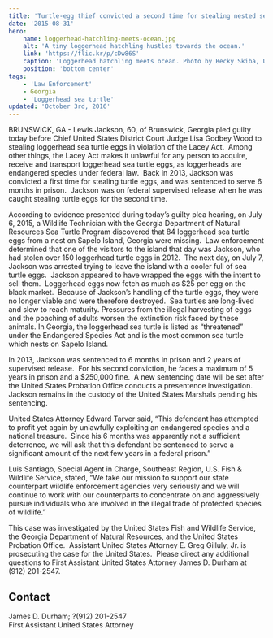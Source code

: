 ```yaml
---
title: 'Turtle-egg thief convicted a second time for stealing nested sea turtle eggs from coastal Georgia island'
date: '2015-08-31'
hero:
    name: loggerhead-hatchling-meets-ocean.jpg
    alt: 'A tiny loggerhead hatchling hustles towards the ocean.'
    link: 'https://flic.kr/p/cDw86S'
    caption: 'Loggerhead hatchling meets ocean. Photo by Becky Skiba, USFWS.'
    position: 'bottom center'
tags:
    - 'Law Enforcement'
    - Georgia
    - 'Loggerhead sea turtle'
updated: 'October 3rd, 2016'
---
```


BRUNSWICK, GA - Lewis Jackson, 60, of Brunswick, Georgia pled guilty today before Chief United States District Court Judge Lisa Godbey Wood to stealing loggerhead sea turtle eggs in violation of the Lacey Act.  Among other things, the Lacey Act makes it unlawful for any person to acquire, receive and transport loggerhead sea turtle eggs, as loggerheads are endangered species under federal law.  Back in 2013, Jackson was convicted a first time for stealing turtle eggs, and was sentenced to serve 6 months in prison.  Jackson was on federal supervised release when he was caught stealing turtle eggs for the second time.  

According to evidence presented during today’s guilty plea hearing, on July 6, 2015, a Wildlife Technician with the Georgia Department of Natural Resources Sea Turtle Program discovered that 84 loggerhead sea turtle eggs from a nest on Sapelo Island, Georgia were missing.  Law enforcement determined that one of the visitors to the island that day was Jackson, who had stolen over 150 loggerhead turtle eggs in 2012.  The next day, on July 7, Jackson was arrested trying to leave the island with a cooler full of sea turtle eggs.  Jackson appeared to have wrapped the eggs with the intent to sell them.  Loggerhead eggs now fetch as much as $25 per egg on the black market.  Because of Jackson’s handling of the turtle eggs, they were no longer viable and were therefore destroyed.  Sea turtles are long-lived and slow to reach maturity. Pressures from the illegal harvesting of eggs and the poaching of adults worsen the extinction risk faced by these animals. In Georgia, the loggerhead sea turtle is listed as “threatened” under the Endangered Species Act and is the most common sea turtle which nests on Sapelo Island.  

In 2013, Jackson was sentenced to 6 months in prison and 2 years of supervised release.  For his second conviction, he faces a maximum of 5 years in prison and a $250,000 fine.  A new sentencing date will be set after the United States Probation Office conducts a presentence investigation.  Jackson remains in the custody of the United States Marshals pending his sentencing.  

United States Attorney Edward Tarver said, “This defendant has attempted to profit yet again by unlawfully exploiting an endangered species and a national treasure.  Since his 6 months was apparently not a sufficient deterrence, we will ask that this defendant be sentenced to serve a significant amount of the next few years in a federal prison.”  

Luis Santiago, Special Agent in Charge, Southeast Region, U.S. Fish & Wildlife Service, stated, “We take our mission to support our state counterpart wildlife enforcement agencies very seriously and we will continue to work with our counterparts to concentrate on and aggressively pursue individuals who are involved in the illegal trade of protected species of wildlife.”  

This case was investigated by the United States Fish and Wildlife Service, the Georgia Department of Natural Resources, and the United States Probation Office.  Assistant United States Attorney E. Greg Gilluly, Jr. is prosecuting the case for the United States.  Please direct any additional questions to First Assistant United States Attorney James D. Durham at (912) 201-2547.

## Contact

James D. Durham; ?(912) 201-2547  
First Assistant United States Attorney
